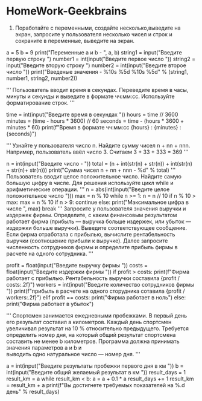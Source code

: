 # HomeWork-Geekbrains
1. Поработайте с переменными, создайте несколько,выведите на экран, запросите у пользователя несколько чисел и строк и сохраните в переменные, выведите на экран.

a = 5
b = 9
print("Переменные a и b - ", a, b)
string1 = input("Введите первую строку ")
number1 = int(input("Введите первое число "))
string2 = input("Введите вторую строку ")
number2 = int(input("Введите второе число "))
print("Введеные значения - %10s %5d %10s %5d" % (string1, number1, string2, number2))

'''
Пользователь вводит время в секундах. 
Переведите время в часы, минуты и секунды 
и выведите в формате чч:мм:сс. 
Используйте форматирование строк. 
'''

time = int(input("Введите время в секундах "))
hours = time // 3600
minutes = (time - hours * 3600) // 60
seconds = time - (hours * 3600 + minutes * 60)
print(f"Время в формате чч:мм:сс   {hours} : {minutes} : {seconds}")

'''
Узнайте у пользователя число n.
Найдите сумму чисел n + nn + nnn.
Например, пользователь ввёл число 3.
Считаем 3 + 33 + 333 = 369
'''

n = int(input("Введите число - "))
total = (n + int(str(n) + str(n)) + int(str(n) + str(n)+ str(n)))
print("Сумма чисел n + nn + nnn - %d" % total)
'''
Пользователь вводит целое положительное число.
Найдите самую большую цифру в числе.
Для решения используйте цикл while и арифметические операции.
'''
n = abs(int(input("Введите целое положительное число ")))
max = n % 10
while n >= 1:
    n = n // 10
    if n % 10 > max:
        max = n % 10
    if n > 9:
        continue
    else:
        print("Максимальное цифра в числе ", max)
        break
'''
Запросите у пользователя значения выручки и издержек фирмы.
Определите, с каким финансовым результатом работает фирма
(прибыль — выручка больше издержек, или
убыток — издержки больше выручки).
Выведите соответствующее сообщение.
Если фирма отработала с прибылью,
вычислите рентабельность выручки (соотношение прибыли к выручке).
Далее запросите численность сотрудников фирмы
и определите прибыль фирмы в расчете на одного сотрудника.
'''

profit = float(input("Введите выручку фирмы "))
costs = float(input("Введите издержки фирмы "))
if profit > costs:
    print(f"Фирма работает с прибылью. Рентабельность выручки составила {profit / costs:.2f}")
    workers = int(input("Введите количество сотрудников фирмы "))
    print(f"прибыль в расчете на одного сторудника сотавила {profit / workers:.2f}")
elif profit == costs:
    print("Фирма работает в ноль")
else:
    print("Фирма работает в убыток")

'''
Спортсмен занимается ежедневными пробежками. 
В первый день его результат составил a километров. 
Каждый день спортсмен увеличивал результат на 10 % 
относительно предыдущего. 
Требуется определить номер дня, на который общий 
результат спортсмена составить не менее b километров. 
Программа должна принимать значения параметров a и b и  
выводить одно натуральное число — номер дня.
'''

a = int(input("Введите результаты пробежки первого дня в км "))
b = int(input("Введите общий желаемый результат в км "))
result_days = 1
result_km = a
while result_km < b:
        a = a + 0.1 * a
        result_days += 1
        result_km = result_km + a
print(f"Вы достигнете требуемых показателей на %.d день" % result_days)

